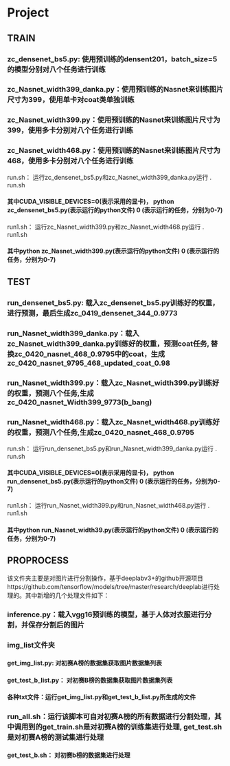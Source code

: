 # Project
## TRAIN
### zc_densenet_bs5.py: 使用预训练的densent201，batch_size=5的模型分别对八个任务进行训练
### zc_Nasnet_width399_danka.py：使用预训练的Nasnet来训练图片尺寸为399，使用单卡对coat类单独训练
### zc_Nasnet_width399.py：使用预训练的Nasnet来训练图片尺寸为399，使用多卡分别对八个任务进行训练
### zc_Nasnet_width468.py：使用预训练的Nasnet来训练图片尺寸为468，使用多卡分别对八个任务进行训练
run.sh： 运行zc_densenet_bs5.py和zc_Nasnet_width399_danka.py运行 . run.sh
#### 其中CUDA_VISIBLE_DEVICES=0(表示采用的显卡)， python zc_densenet_bs5.py(表示运行的python文件) 0 (表示运行的任务，分别为0-7)
run1.sh： 运行zc_Nasnet_width399.py和zc_Nasnet_width468.py运行 . run1.sh
#### 其中python zc_Nasnet_width399.py(表示运行的python文件) 0 (表示运行的任务，分别为0-7)

## TEST
### run_densenet_bs5.py: 载入zc_densenet_bs5.py训练好的权重，进行预测，最后生成zc_0419_densenet_344_0.9773
### run_Nasnet_width399_danka.py：载入zc_Nasnet_width399_danka.py训练好的权重，预测coat任务, 替换zc_0420_nasnet_468_0.9795中的coat，生成zc_0420_nasnet_9795_468_updated_coat_0.98
### run_Nasnet_width399.py：载入zc_Nasnet_width399.py训练好的权重，预测八个任务,生成zc_0420_nasnet_Width399_9773(b_bang)
### run_Nasnet_width468.py：载入zc_Nasnet_width468.py训练好的权重，预测八个任务,生成zc_0420_nasnet_468_0.9795
run.sh： 运行run_densenet_bs5.py和run_Nasnet_width399_danka.py运行 . run.sh
#### 其中CUDA_VISIBLE_DEVICES=0(表示采用的显卡)， python run_densenet_bs5.py(表示运行的python文件) 0 (表示运行的任务，分别为0-7)
run1.sh： 运行run_Nasnet_width399.py和run_Nasnet_width468.py运行 . run1.sh
#### 其中python run_Nasnet_width39.py(表示运行的python文件) 0 (表示运行的任务，分别为0-7)

## PROPROCESS
该文件夹主要是对图片进行分割操作，基于deeplabv3+的github开源项目https://github.com/tensorflow/models/tree/master/research/deeplab进行处理的。其中新增的几个处理文件如下：
### inference.py：载入vgg16预训练的模型，基于人体对衣服进行分割，并保存分割后的图片
### img_list文件夹
#### get_img_list.py: 对初赛A榜的数据集获取图片数据集列表
#### get_test_b_list.py： 对初赛B榜的数据集获取图片数据集列表
#### 各种txt文件：运行get_img_list.py和get_test_b_list.py所生成的文件
### run_all.sh：运行该脚本可自对初赛A榜的所有数据进行分割处理，其中调用到的get_train.sh是对初赛A榜的训练集进行处理, get_test.sh是对初赛A榜的测试集进行处理
#### get_test_b.sh： 对初赛b榜的数据集进行处理